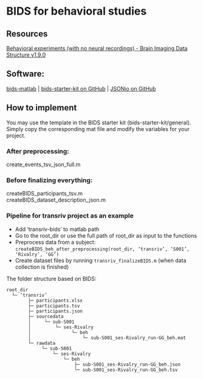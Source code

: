 # BIDS for behavioral studies
## Resources
[Behavioral experiments (with no neural recordings) - Brain Imaging Data Structure v1.9.0](https://bids-specification.readthedocs.io/en/stable/modality-specific-files/behavioral-experiments.html)
## Software: 
[bids-matlab](https://github.com/bids-standard/bids-matlab) | 
[bids-starter-kit on GitHub](https://github.com/bids-standard/bids-starter-kit) | 
[JSONio on GitHub](https://github.com/gllmflndn/JSONio)
## How to implement
You may use the template in the BIDS starter kit (bids-starter-kit/general). Simply copy the corresponding mat file and modify the variables for your project.
### After preprocessing:
create_events_tsv_json_full.m
### Before finalizing everything:
createBIDS_participants_tsv.m    
createBIDS_dataset_description_json.m

### Pipeline for transriv project as an example
- Add ‘transriv-bids’ to matlab path
- Go to the root_dir or use the full path of root_dir as input to the functions
- Preprocess data from a subject: 
`createBIDS_beh_after_preprocessing(root_dir, ‘transriv’, ‘S001’, ‘Rivalry’, ‘GG’)`
- Create dataset files by running `transriv_finalizeBIDS.m` (when data collection is finished)

The folder structure based on BIDS:
```
root_dir
  └─ ‘transriv’
        ├─ participants.xlsx
        ├─ participants.tsv
        ├─ participants.json
        ├─ sourcedata
        │     └─ sub-S001
        │         └─ ses-Rivalry
        │               └─ beh
        │                   └─ sub-S001_ses-Rivalry_run-GG_beh.mat
        └─ rawdata
             └─ sub-S001
                 └─ ses-Rivalry
                     └─ beh
                         ├─ sub-S001_ses-Rivalry_run-GG_beh.json
                         └─ sub-S001_ses-Rivalry_run-GG_beh.tsv
```

